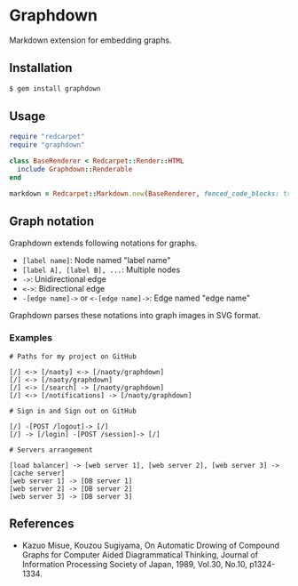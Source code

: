 # Graphdown

Markdown extension for embedding graphs.

## Installation

```sh
$ gem install graphdown
```

## Usage

```rb
require "redcarpet"
require "graphdown"

class BaseRenderer < Redcarpet::Render::HTML
  include Graphdown::Renderable
end

markdown = Redcarpet::Markdown.new(BaseRenderer, fenced_code_blocks: true)
```

## Graph notation

Graphdown extends following notations for graphs.

- `[label name]`: Node named "label name"
- `[label A], [label B], ...`: Multiple nodes
- `->`: Unidirectional edge
- `<->`: Bidirectional edge
- `-[edge name]->` or `<-[edge name]->`: Edge named "edge name"

Graphdown parses these notations into graph images in SVG format.

### Examples

```
# Paths for my project on GitHub

[/] <-> [/naoty] <-> [/naoty/graphdown]
[/] <-> [/naoty/graphdown]
[/] <-> [/search] -> [/naoty/graphdown]
[/] <-> [/notifications] -> [/naoty/graphdown]
```

```
# Sign in and Sign out on GitHub

[/] -[POST /logout]-> [/]
[/] -> [/login] -[POST /session]-> [/]
```

```
# Servers arrangement

[load balancer] -> [web server 1], [web server 2], [web server 3] -> [cache server]
[web server 1] -> [DB server 1]
[web server 2] -> [DB server 2]
[web server 3] -> [DB server 3]
```

## References

- Kazuo Misue, Kouzou Sugiyama, On Automatic Drowing of Compound Graphs for Computer Aided Diagrammatical Thinking, Journal of Information Processing Society of Japan, 1989, Vol.30, No.10, p1324-1334.

